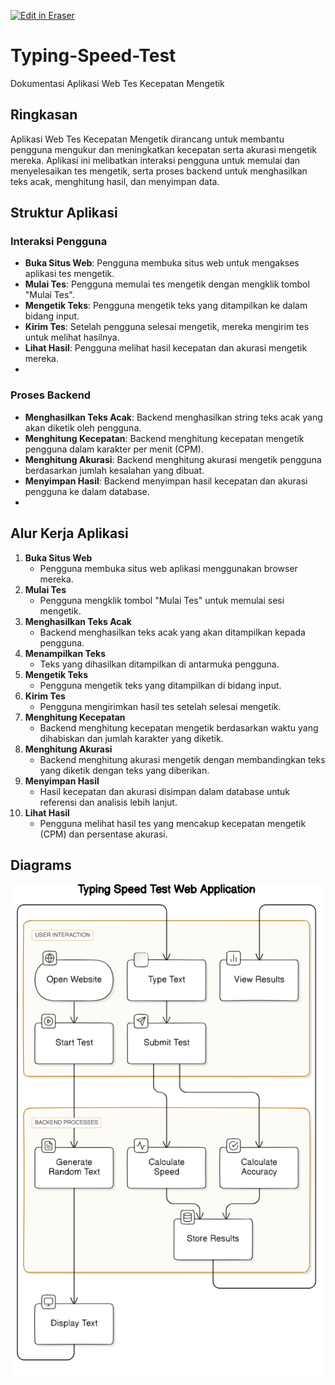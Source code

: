 <p><a target="_blank" href="https://app.eraser.io/workspace/KFIeDP1zdb5kHRBmG1OS" id="edit-in-eraser-github-link"><img alt="Edit in Eraser" src="https://firebasestorage.googleapis.com/v0/b/second-petal-295822.appspot.com/o/images%2Fgithub%2FOpen%20in%20Eraser.svg?alt=media&amp;token=968381c8-a7e7-472a-8ed6-4a6626da5501"></a></p>

# Typing-Speed-Test


Dokumentasi Aplikasi Web Tes Kecepatan Mengetik

## Ringkasan
Aplikasi Web Tes Kecepatan Mengetik dirancang untuk membantu pengguna mengukur dan meningkatkan kecepatan serta akurasi mengetik mereka. Aplikasi ini melibatkan interaksi pengguna untuk memulai dan menyelesaikan tes mengetik, serta proses backend untuk menghasilkan teks acak, menghitung hasil, dan menyimpan data.

## Struktur Aplikasi
### Interaksi Pengguna
- **Buka Situs Web**: Pengguna membuka situs web untuk mengakses aplikasi tes mengetik.
- **Mulai Tes**: Pengguna memulai tes mengetik dengan mengklik tombol "Mulai Tes".
- **Mengetik Teks**: Pengguna mengetik teks yang ditampilkan ke dalam bidang input.
- **Kirim Tes**: Setelah pengguna selesai mengetik, mereka mengirim tes untuk melihat hasilnya.
- **Lihat Hasil**: Pengguna melihat hasil kecepatan dan akurasi mengetik mereka.
- 
### Proses Backend
- **Menghasilkan Teks Acak**: Backend menghasilkan string teks acak yang akan diketik oleh pengguna.
- **Menghitung Kecepatan**: Backend menghitung kecepatan mengetik pengguna dalam karakter per menit (CPM).
- **Menghitung Akurasi**: Backend menghitung akurasi mengetik pengguna berdasarkan jumlah kesalahan yang dibuat.
- **Menyimpan Hasil**: Backend menyimpan hasil kecepatan dan akurasi pengguna ke dalam database.
- 
## Alur Kerja Aplikasi
1. **Buka Situs Web**
    - Pengguna membuka situs web aplikasi menggunakan browser mereka.
2. **Mulai Tes**
    - Pengguna mengklik tombol "Mulai Tes" untuk memulai sesi mengetik.
3. **Menghasilkan Teks Acak**
    - Backend menghasilkan teks acak yang akan ditampilkan kepada pengguna.
4. **Menampilkan Teks**
    - Teks yang dihasilkan ditampilkan di antarmuka pengguna.
5. **Mengetik Teks**
    - Pengguna mengetik teks yang ditampilkan di bidang input.
6. **Kirim Tes**
    - Pengguna mengirimkan hasil tes setelah selesai mengetik.
7. **Menghitung Kecepatan**
    - Backend menghitung kecepatan mengetik berdasarkan waktu yang dihabiskan dan jumlah karakter yang diketik.
8. **Menghitung Akurasi**
    - Backend menghitung akurasi mengetik dengan membandingkan teks yang diketik dengan teks yang diberikan.
9. **Menyimpan Hasil**
    - Hasil kecepatan dan akurasi disimpan dalam database untuk referensi dan analisis lebih lanjut.
10. **Lihat Hasil**
    - Pengguna melihat hasil tes yang mencakup kecepatan mengetik (CPM) dan persentase akurasi.



<!-- eraser-additional-content -->
## Diagrams
<!-- eraser-additional-files -->
<a href="/README-Typing Speed Test Web Application-1.eraserdiagram" data-element-id="zeh1Z6lIK2aFRnBahC1qX"><img src="/.eraser/KFIeDP1zdb5kHRBmG1OS___J9ZtgAoIQSWKAuQrZkiRpc0w64Q2___---diagram----166242dc5f81bd65bc4aa453250758d3-Typing-Speed-Test-Web-Application.png" alt="" data-element-id="zeh1Z6lIK2aFRnBahC1qX" /></a>
<!-- end-eraser-additional-files -->
<!-- end-eraser-additional-content -->
<!--- Eraser file: https://app.eraser.io/workspace/KFIeDP1zdb5kHRBmG1OS --->